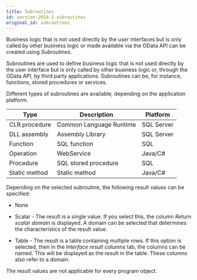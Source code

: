 ```yaml
---
title: Subroutines
id: version-2018.2-subroutines
original_id: subroutines
---
```


Business logic that is not used directly by the user interfaces but is only called by other business logic or made available via the OData API can be created using *Subroutines*.

Subroutines are used to define business logic that is not used directly by the user interface but is only called by other business logic or, through the OData API, by third party applications. Subroutines can be, for instance, functions, stored procedures or services.

Different types of subroutines are available, depending on the application platform.

|Type|Description|Platform|
|--- |--- |--- |
|CLR procedure|Common Language Runtime|SQL Server|
|DLL assembly|Assembly Library|SQL Server|
|Function|SQL function|SQL|
|Operation|WebService|Java/C#|
|Procedure|SQL stored procedure|SQL|
|Static method|Static method|Java/C#|

Depending on the selected subroutine, the following result values can be specified:

- None

- Scalar - The result is a single value. If you select this, the column *Return scalar domain* is displayed. A domain can be selected that determines the characteristics of the result value.

- Table - The result is a table containing multiple rows. If this option is selected, then in the *Interface result columns* tab, the columns can be named. This will be displayed as the result in the table. These columns also refer to a domain.

The result values are not applicable for every program object.
